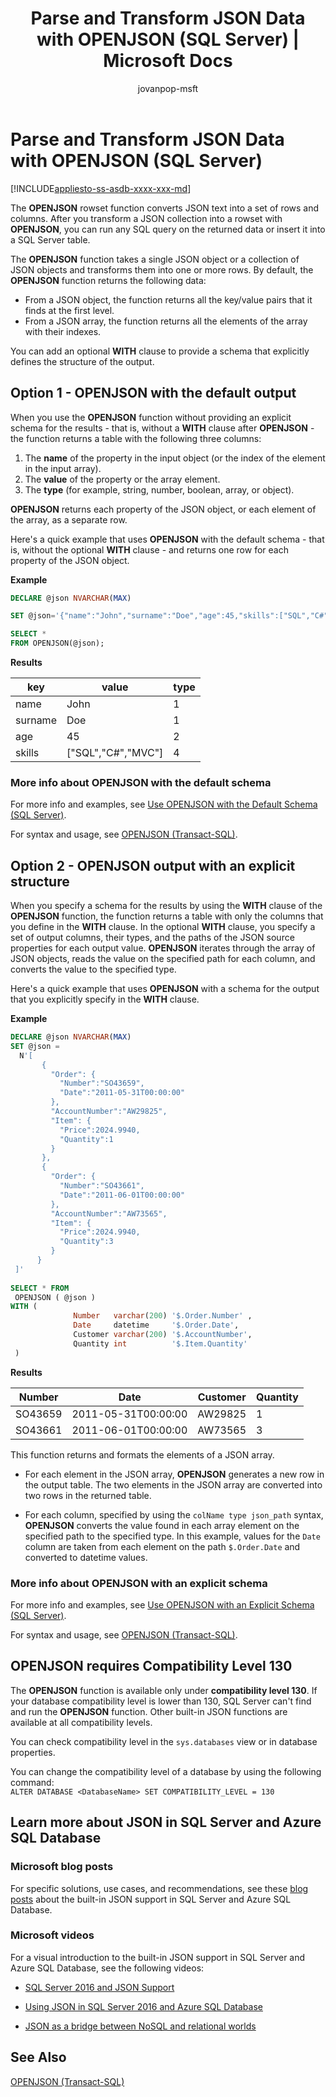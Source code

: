 ﻿---
title: "Parse and Transform JSON Data with OPENJSON (SQL Server) | Microsoft Docs"
ms.custom: ""
ms.date: "07/18/2017"
ms.prod: sql
ms.prod_service: "database-engine, sql-database"
ms.component: "json"
ms.reviewer: ""
ms.suite: "sql"
ms.technology: 
  - "dbe-json"
ms.tgt_pltfrm: ""
ms.topic: conceptual
helpviewer_keywords: 
  - "OPENJSON"
  - "JSON, importing"
  - "importing JSON"
ms.assetid: 0c139901-01e2-49ef-9d62-57e08e32c68e
caps.latest.revision: 31
author: "jovanpop-msft"
ms.author: "jovanpop"
ms.reviewer: douglasl
manager: craigg
monikerRange: "= azuresqldb-current || >= sql-server-2016 || = sqlallproducts-allversions"
---
# Parse and Transform JSON Data with OPENJSON (SQL Server)
[!INCLUDE[appliesto-ss-asdb-xxxx-xxx-md](../../includes/appliesto-ss-asdb-xxxx-xxx-md.md)]

The **OPENJSON** rowset function converts JSON text into a set of rows and columns. After you transform a JSON collection into a rowset with **OPENJSON**, you can run any SQL query on the returned data or insert it into a SQL Server table. 
  
The **OPENJSON** function takes a single JSON object or a collection of JSON objects and transforms them into one or more rows. By default, the **OPENJSON** function returns the following data:
-   From a JSON object, the function returns all the key/value pairs that it finds at the first level.
-   From a JSON array, the function returns all the elements of the array with their indexes.  

You can add an optional **WITH** clause to provide a schema that explicitly defines the structure of the output.  
  
## Option 1 - OPENJSON with the default output
When you use the **OPENJSON** function without providing an explicit schema for the results - that is, without a **WITH** clause after **OPENJSON** - the function returns a table with the following three columns:
1.  The **name** of the property in the input object (or the index of the element in the input array).
2.  The **value** of the property or the array element.
3.  The **type** (for example, string, number, boolean, array, or object).

**OPENJSON** returns each property of the JSON object, or each element of the array, as a separate row.  

Here's a quick example that uses **OPENJSON** with the default schema - that is, without the optional **WITH** clause - and returns one row for each property of the JSON object.  
 
**Example**
```sql  
DECLARE @json NVARCHAR(MAX)

SET @json='{"name":"John","surname":"Doe","age":45,"skills":["SQL","C#","MVC"]}';

SELECT *
FROM OPENJSON(@json);
```  
  
**Results**  
  
|key|value|type|  
|---------|-----------|----------|  
|name|John|1|  
|surname|Doe|1|  
|age|45|2|  
|skills|["SQL","C#","MVC"]|4|

### More info about OPENJSON with the default schema

For more info and examples, see [Use OPENJSON with the Default Schema &#40;SQL Server&#41;](../../relational-databases/json/use-openjson-with-the-default-schema-sql-server.md).

For syntax and usage, see [OPENJSON &#40;Transact-SQL&#41;](../../t-sql/functions/openjson-transact-sql.md). 

    
## Option 2 - OPENJSON output with an explicit structure
When you specify a schema for the results by using the **WITH** clause of the **OPENJSON** function, the function returns a table with only the columns that you define in the **WITH** clause. In the optional **WITH** clause, you specify a set of output columns, their types, and the paths of the JSON source properties for each output value. **OPENJSON** iterates through the array of JSON objects, reads the value on the specified path for each column, and converts the value to the specified type.  

Here's a quick example that uses **OPENJSON** with a schema for the output that you explicitly specify in the **WITH** clause.  
  
**Example**
  
```sql  
DECLARE @json NVARCHAR(MAX)
SET @json =   
  N'[  
       {  
         "Order": {  
           "Number":"SO43659",  
           "Date":"2011-05-31T00:00:00"  
         },  
         "AccountNumber":"AW29825",  
         "Item": {  
           "Price":2024.9940,  
           "Quantity":1  
         }  
       },  
       {  
         "Order": {  
           "Number":"SO43661",  
           "Date":"2011-06-01T00:00:00"  
         },  
         "AccountNumber":"AW73565",  
         "Item": {  
           "Price":2024.9940,  
           "Quantity":3  
         }  
      }  
 ]'  
   
SELECT * FROM  
 OPENJSON ( @json )  
WITH (   
              Number   varchar(200) '$.Order.Number' ,  
              Date     datetime     '$.Order.Date',  
              Customer varchar(200) '$.AccountNumber',  
              Quantity int          '$.Item.Quantity'  
 ) 
```  
  
**Results**  
  
|Number|Date|Customer|Quantity|  
|------------|----------|--------------|--------------|  
|SO43659|2011-05-31T00:00:00|AW29825|1|  
|SO43661|2011-06-01T00:00:00|AW73565|3|  
  
This function returns and formats the elements of a JSON array.  
  
-   For each element in the JSON array, **OPENJSON** generates a new row in the output table. The two elements in the JSON array are converted into two rows in the returned table.  
  
-   For each column, specified by using the `colName type json_path` syntax, **OPENJSON** converts the value found in each array element on the specified path to the specified type. In this example, values for the `Date` column are taken from each element on the path `$.Order.Date` and converted to datetime values.  
  
### More info about OPENJSON with an explicit schema
For more info and examples, see [Use OPENJSON with an Explicit Schema &#40;SQL Server&#41;](../../relational-databases/json/use-openjson-with-an-explicit-schema-sql-server.md).

For syntax and usage, see [OPENJSON &#40;Transact-SQL&#41;](../../t-sql/functions/openjson-transact-sql.md).

## OPENJSON requires Compatibility Level 130
The **OPENJSON** function is available only under **compatibility level 130**. If your database compatibility level is lower than 130, SQL Server can't find and run the **OPENJSON** function. Other built-in JSON functions are available at all compatibility levels.

You can check compatibility level in the `sys.databases` view or in database properties.

You can change the compatibility level of a database by using the following command:   
`ALTER DATABASE <DatabaseName> SET COMPATIBILITY_LEVEL = 130`  

## Learn more about JSON in SQL Server and Azure SQL Database  
  
### Microsoft blog posts  
  
For specific solutions, use cases, and recommendations, see these [blog posts](http://blogs.msdn.com/b/sqlserverstorageengine/archive/tags/json/) about the built-in JSON support in SQL Server and Azure SQL Database.  

### Microsoft videos

For a visual introduction to the built-in JSON support in SQL Server and Azure SQL Database, see the following videos:

-   [SQL Server 2016 and JSON Support](https://channel9.msdn.com/Shows/Data-Exposed/SQL-Server-2016-and-JSON-Support)

-   [Using JSON in SQL Server 2016 and Azure SQL Database](https://channel9.msdn.com/Shows/Data-Exposed/Using-JSON-in-SQL-Server-2016-and-Azure-SQL-Database)

-   [JSON as a bridge between NoSQL and relational worlds](https://channel9.msdn.com/events/DataDriven/SQLServer2016/JSON-as-a-bridge-betwen-NoSQL-and-relational-worlds)
  
## See Also  
 [OPENJSON &#40;Transact-SQL&#41;](../../t-sql/functions/openjson-transact-sql.md)  
  
  
